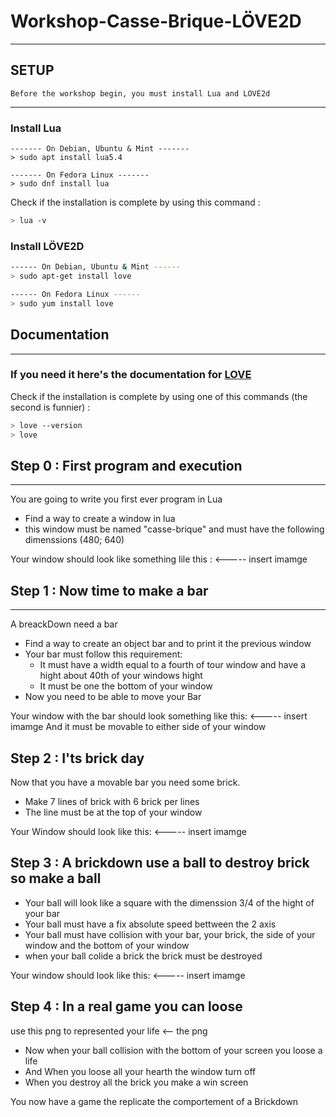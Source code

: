 # Workshop-Casse-Brique-LÖVE2D
---
## SETUP
```
Before the workshop begin, you must install Lua and LÖVE2d
```
---

### Install Lua
```
------- On Debian, Ubuntu & Mint -------
> sudo apt install lua5.4

------- On Fedora Linux -------
> sudo dnf install lua
```

Check if the installation is complete by using this command :
```sh
> lua -v
```
### Install LÖVE2D
```sh
------ On Debian, Ubuntu & Mint ------
> sudo apt-get install love

------ On Fedora Linux ------
> sudo yum install love
```

## Documentation
---
### If you need it here's the documentation for [LOVE](https://love2d.org/wiki/love)

Check if the installation is complete by using one of this commands (the second is funnier) :
```sh
> love --version
> love
```



## Step 0 : First program and execution
---
You are going to write you first ever program in Lua
- Find a way to create a window in lua
- this window must be named "casse-brique" and must have the following dimenssions (480; 640)

Your window should look like something lile this :
<----- insert imamge

## Step 1 : Now time to make a bar
---
A breackDown need a bar
- Find a way to create an object bar and to print it the previous window
- Your bar must follow this requirement:
    - It must have a width equal to a fourth of tour window and have a hight about 40th of your     windows hight
    - It must be one the bottom of your window
- Now you need to be able to move your Bar

Your window with the bar should look something like this:
<----- insert imamge
And it must be movable to either side of your window

## Step 2 : I'ts brick day
Now that you have a movable bar you need some brick.
- Make 7 lines of brick with 6 brick per lines
- The line must be at the top of your window

Your Window should look like this:
<----- insert imamge

## Step 3 : A brickdown use a ball to destroy brick so make a ball
- Your ball will look like a square with the dimenssion 3/4 of the hight of your bar
- Your ball must have a fix absolute speed bettween the 2 axis
- Your ball must have collision with your bar, your brick, the side of your window and the bottom of your window
- when your ball colide a brick the brick must be destroyed

Your window should look like this:
<----- insert imamge

## Step 4 : In a real game you can loose
use this png to represented your life
<-- the png
- Now when your ball collision with the bottom of your screen you loose a life
- And When you loose all your hearth the window turn off
- When you destroy all the brick you make a win screen

You now have a game the replicate the comportement of a Brickdown



